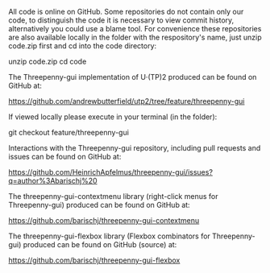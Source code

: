 All code is online on GitHub. Some repositories do not contain only our code, to
distinguish the code it is necessary to view commit history, alternatively you
could use a blame tool. For convenience these repositories are also available
locally in the folder with the respository's name, just unzip code.zip first and
cd into the code directory:

unzip code.zip
cd code

The Threepenny-gui implementation of U·(TP)2 produced can be found on GitHub at:

https://github.com/andrewbutterfield/utp2/tree/feature/threepenny-gui

If viewed locally please execute in your terminal (in the folder):

git checkout feature/threepenny-gui

Interactions with the Threepenny-gui repository, including pull requests and
issues can be found on GitHub at:

https://github.com/HeinrichApfelmus/threepenny-gui/issues?q=author%3Abarischj%20

The threepenny-gui-contextmenu library (right-click menus for Threepenny-gui)
produced can be found on GitHub at:

https://github.com/barischj/threepenny-gui-contextmenu

The threepenny-gui-flexbox library (Flexbox combinators for Threepenny-gui)
produced can be found on GitHub (source) at:

https://github.com/barischj/threepenny-gui-flexbox
